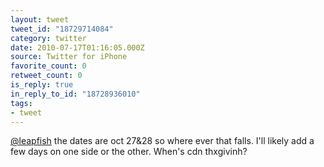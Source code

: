 ```yaml
---
layout: tweet
tweet_id: "18729714084"
category: twitter
date: 2010-07-17T01:16:05.000Z
source: Twitter for iPhone
favorite_count: 0
retweet_count: 0
is_reply: true
in_reply_to_id: "18728936010"
tags:
- tweet
---
```


[@leapfish](https://twitter.com/@leapfish) the dates are oct 27&28 so where ever that falls. I'll likely add a few days on one side or the other. When's cdn thxgivinh?
